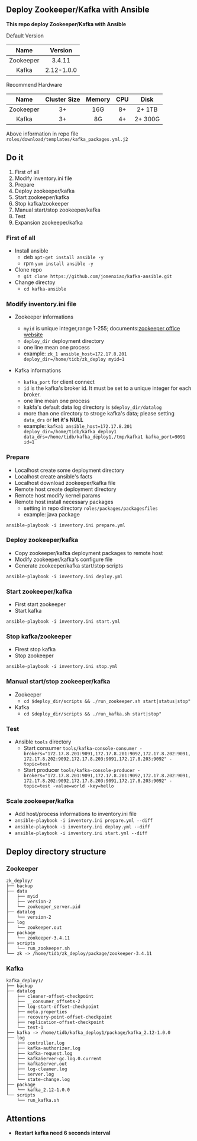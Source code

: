 ## Deploy Zookeeper/Kafka with Ansible
**This repo deploy Zookeeper/Kafka with Ansible**

Default Version

|Name|Version| 
|:---:|:---:|
|Zookeeper|3.4.11|
|Kafka|2.12-1.0.0|

Recommend Hardware

|Name|Cluster Size|Memory|CPU|Disk|
|:---:|:---:|:---:|:---:|:---:|
|Zookeeper|3+|16G|8+|2+ 1TB|
|Kafka|3+|8G|4+|2+ 300G|

Above information in repo file `roles/download/templates/kafka_packages.yml.j2`

Do it
------
1. First of all
2. Modify inventory.ini file
3. Prepare 
4. Deploy zookeeper/kafka
5. Start zookeeper/kafka
6. Stop  kafka/zookeeper
7. Manual start/stop zookeeper/kafka
8. Test
9. Expansion zookeeper/kafka


### First of all
- Install ansible
	- deb `apt-get install ansible -y`
	- rpm `yum install ansible -y`
- Clone repo
	- `git clone https://github.com/jomenxiao/kafka-ansible.git`
- Change directoy
	- `cd kafka-ansible`

### Modify inventory.ini file
- Zookeeper informations
	- `myid` is unique integer,range 1-255; documents:[zookeeper office website](http://zookeeper.apache.org/doc/current/zookeeperAdmin.html#sc_configuration)
	- `deploy_dir` deployment directory
	- one line mean one process
	- example: `zk_1 ansible_host=172.17.8.201  deploy_dir=/home/tidb/zk_deploy myid=1`

- Kafka informations
	- `kafka_port` for client connect 
	- `id` is the kafka's broker id. It must be set to a unique integer for each broker.
	- one line mean one process
	- kakfa's default data log directory is `$deploy_dir/datalog`
	- more than one directory to stroge kafka's data; please setting `data_drs` or **let it's NULL**
	- example: `kafka1 ansible_host=172.17.8.201 deploy_dir=/home/tidb/kafka_deploy1 data_drs=/home/tidb/kafka_deploy1,/tmp/kafka1 kafka_port=9091  id=1`
	
### Prepare 
- Localhost create some deployment directory
- Localhost create ansible's facts 
- Localhost download zookeeper/kafka file
- Remote host create deployment directory 
- Remote host modify kernel params
- Remote host install necessary packages
	- setting in repo directory `roles/packages/packagesfiles`
	- example: java package

`ansible-playbook -i inventory.ini prepare.yml`

### Deploy zookeeper/kafka
- Copy zookeeper/kafka deployment packages to remote host
- Modify zookeeper/kafka's configure file 
- Generate zookeeper/kafka start/stop scripts

`ansible-playbook -i inventory.ini deploy.yml`

### Start zookeeper/kafka
- First start zookeeper
- Start kafka
 
`ansible-playbook -i inventory.ini start.yml`

### Stop kafka/zookeeper
- Firest stop kafka
- Stop zookeeper
 
`ansible-playbook -i inventory.ini stop.yml`

### Manual start/stop zookeeper/kafka
- Zookeeper
	- `cd $deploy_dir/scripts && ./run_zookeeper.sh start|status|stop"`
- Kafka
	- `cd $deploy_dir/scripts && ./run_kafka.sh start|stop"`
	
### Test
- Ansible `tools` directory
	- Start consumer
	`tools/kafka-console-consumer -brokers="172.17.8.201:9091,172.17.8.201:9092,172.17.8.202:9091,172.17.8.202:9092,172.17.8.203:9091,172.17.8.203:9092" -topic=test`
	- Start producer
		`tools/kafka-console-producer -brokers="172.17.8.201:9091,172.17.8.201:9092,172.17.8.202:9091,172.17.8.202:9092,172.17.8.203:9091,172.17.8.203:9092" -topic=test -value=world -key=hello`
		
### Scale zookeeper/kafka
- Add host/process informations to inventory.ini file
- `ansible-playbook -i inventory.ini prepare.yml --diff`
- `ansible-playbook -i inventory.ini deploy.yml --diff`
- `ansible-playbook -i inventory.ini start.yml --diff`

Deploy directory structure
------
### Zookeeper
```
zk_deploy/
├── backup
├── data
│   ├── myid
│   ├── version-2
│   └── zookeeper_server.pid
├── datalog
│   └── version-2
├── log
│   └── zookeeper.out
├── package
│   └── zookeeper-3.4.11
├── scripts
│   └── run_zookeeper.sh
└── zk -> /home/tidb/zk_deploy/package/zookeeper-3.4.11
```

### Kafka
```
kafka_deploy1/
├── backup
├── datalog
│   ├── cleaner-offset-checkpoint
│   ├── __consumer_offsets-2
│   ├── log-start-offset-checkpoint
│   ├── meta.properties
│   ├── recovery-point-offset-checkpoint
│   ├── replication-offset-checkpoint
│   └── test-1
├── kafka -> /home/tidb/kafka_deploy1/package/kafka_2.12-1.0.0
├── log
│   ├── controller.log
│   ├── kafka-authorizer.log
│   ├── kafka-request.log
│   ├── kafkaServer-gc.log.0.current
│   ├── kafkaServer.out
│   ├── log-cleaner.log
│   ├── server.log
│   └── state-change.log
├── package
│   └── kafka_2.12-1.0.0
└── scripts
    └── run_kafka.sh
```

Attentions
------
- **Restart kafka need 6 seconds interval**
